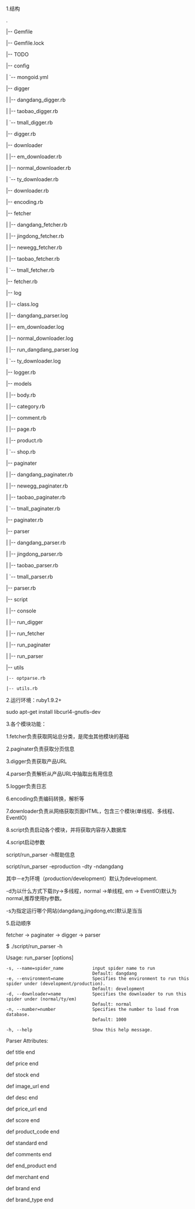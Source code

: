 1.结构

.

|-- Gemfile

|-- Gemfile.lock

|-- TODO

|-- config

|   `-- mongoid.yml

|-- digger

|   |-- dangdang_digger.rb

|   |-- taobao_digger.rb

|   `-- tmall_digger.rb

|-- digger.rb

|-- downloader

|   |-- em_downloader.rb

|   |-- normal_downloader.rb

|   `-- ty_downloader.rb

|-- downloader.rb

|-- encoding.rb

|-- fetcher

|   |-- dangdang_fetcher.rb

|   |-- jingdong_fetcher.rb

|   |-- newegg_fetcher.rb

|   |-- taobao_fetcher.rb

|   `-- tmall_fetcher.rb

|-- fetcher.rb

|-- log

|   |-- class.log

|   |-- dangdang_parser.log

|   |-- em_downloader.log

|   |-- normal_downloader.log

|   |-- run_dangdang_parser.log

|   `-- ty_downloader.log

|-- logger.rb

|-- models

|   |-- body.rb

|   |-- category.rb

|   |-- comment.rb

|   |-- page.rb

|   |-- product.rb

|   `-- shop.rb

|-- paginater

|   |-- dangdang_paginater.rb

|   |-- newegg_paginater.rb

|   |-- taobao_paginater.rb

|   `-- tmall_paginater.rb

|-- paginater.rb

|-- parser

|   |-- dangdang_parser.rb

|   |-- jingdong_parser.rb

|   |-- taobao_parser.rb

|   `-- tmall_parser.rb

|-- parser.rb

|-- script

|   |-- console

|   |-- run_digger

|   |-- run_fetcher

|   |-- run_paginater

|   |-- run_parser

|-- utils

    |-- optparse.rb
    
    |-- utils.rb
    
    
2.运行环境：ruby1.9.2+

  sudo apt-get install libcurl4-gnutls-dev


3.各个模块功能：

 1.fetcher负责获取网站总分类，是爬虫其他模块的基础
 
 2.paginater负责获取分页信息
 
 3.digger负责获取产品URL
 
 4.parser负责解析从产品URL中抽取出有用信息
 
 5.logger负责日志
 
 6.encoding负责编码转换，解析等
 
 7.downloader负责从网络获取页面HTML，包含三个模块(单线程、多线程、EventIO)
 
 8.script负责启动各个模块，并将获取内容存入数据库
 
4.script启动参数

 script/run_parser -h帮助信息
 
 script/run_parser -eproduction -dty -ndangdang
 
 其中－e为环境（production/development）默认为development.
 
 -d为以什么方式下载(ty->多线程，normal ->单线程, em -> EventIO)默认为normal,推荐使用ty参数。
 
 -s为指定运行哪个网站(dangdang,jingdong,etc)默认是当当
 
5.启动顺序

 fetcher -> paginater -> digger -> parser

$ ./script/run_parser -h

Usage: run_parser [options]

    -s, --name=spider_name           input spider name to run
                                     Default: dangdang
    -e, --environment=name           Specifies the environment to run this spider under (development/production).
                                     Default: development
    -d, --downloader=name            Specifies the downloader to run this spider under (normal/ty/em)
                                     Default: normal
    -n, --number=number              Specifies the number to load from database.
                                     Default: 1000

    -h, --help                       Show this help message.


  Parser Attributes:

def title
end

def price
end

def stock
end

def image_url
end

def desc
end

def price_url
end

def score
end

def product_code
end

def standard
end

def comments
end

def end_product
end

def merchant
end

def brand
end

def brand_type
end

